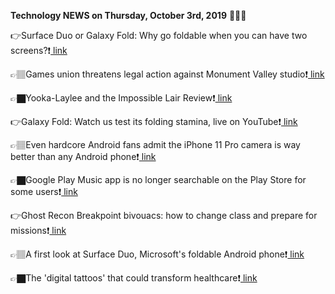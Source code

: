 <b>Technology NEWS on Thursday, October 3rd, 2019</b> 📡📡📡 

👉Surface Duo or Galaxy Fold: Why go foldable when you can have two screens?❗️<a href='https://www.google.com/url?rct=j&sa=t&url=https://www.cnet.com/news/surface-duo-versus-galaxy-fold-battle-of-the-double-screen-phones/&ct=ga&cd=CAIyGmVjZmViYzNiZjFkNzQyNDM6Y29tOmVuOlVT&usg=AFQjCNHKmCKMZOI4HhGeuOouKuqNa5b1fg'> link</a>

👉🏽Games union threatens legal action against Monument Valley studio❗️<a href='https://www.google.com/url?rct=j&sa=t&url=https://www.videogameschronicle.com/news/games-union-threatens-legal-action-against-monument-valley-studio/&ct=ga&cd=CAIyGmVjZmViYzNiZjFkNzQyNDM6Y29tOmVuOlVT&usg=AFQjCNH8tdEydSyp0KGZpNiPOoPKZCCD8g'> link</a>

👉🏿Yooka-Laylee and the Impossible Lair Review❗️<a href='https://www.google.com/url?rct=j&sa=t&url=https://www.ign.com/articles/2019/10/03/yooka-laylee-and-the-impossible-lair-review&ct=ga&cd=CAIyGmVjZmViYzNiZjFkNzQyNDM6Y29tOmVuOlVT&usg=AFQjCNHRcj9wqpG3UshvEObdjZVdrUTUjA'> link</a>

👉Galaxy Fold: Watch us test its folding stamina, live on YouTube❗️<a href='https://www.google.com/url?rct=j&sa=t&url=https://www.cnet.com/news/galaxy-fold-watch-us-test-its-folding-stamina-live-on-youtube/&ct=ga&cd=CAIyGmVjZmViYzNiZjFkNzQyNDM6Y29tOmVuOlVT&usg=AFQjCNEHclSV1BOW8ZgfFlHADY4v1lMLlQ'> link</a>

👉🏽Even hardcore Android fans admit the iPhone 11 Pro camera is way better than any Android phone❗️<a href='https://www.google.com/url?rct=j&sa=t&url=https://bgr.com/2019/10/03/iphone-11-pro-max-review-vs-galaxy-note-10-plus-camera-wow/&ct=ga&cd=CAIyGmVjZmViYzNiZjFkNzQyNDM6Y29tOmVuOlVT&usg=AFQjCNF7w_IMwTgsH_R9iKH_ClqEDQpGBw'> link</a>

👉🏿Google Play Music app is no longer searchable on the Play Store for some users❗️<a href='https://www.google.com/url?rct=j&sa=t&url=https://9to5google.com/2019/10/03/google-play-music-app-not-in-play-store-search/&ct=ga&cd=CAIyGmVjZmViYzNiZjFkNzQyNDM6Y29tOmVuOlVT&usg=AFQjCNEpBYDT6rU-8zGNZDc7EXwQFIBAFQ'> link</a>

👉Ghost Recon Breakpoint bivouacs: how to change class and prepare for missions❗️<a href='https://www.google.com/url?rct=j&sa=t&url=https://www.pcgamesn.com/ghost-recon-breakpoint/bivouacs-changing-class&ct=ga&cd=CAIyGmVjZmViYzNiZjFkNzQyNDM6Y29tOmVuOlVT&usg=AFQjCNEfWcT-ceSjfjzzl3wMiYFrgxjl_w'> link</a>

👉🏽A first look at Surface Duo, Microsoft's foldable Android phone❗️<a href='https://www.google.com/url?rct=j&sa=t&url=https://www.theverge.com/2019/10/3/20895268/microsoft-surface-duo-foldable-phone-dual-screen-android-hands-on-features-price-photos-video&ct=ga&cd=CAIyGmVjZmViYzNiZjFkNzQyNDM6Y29tOmVuOlVT&usg=AFQjCNFJssVGfRCSlMrVvT4U-PMNym4Cpw'> link</a>

👉🏿The 'digital tattoos' that could transform healthcare❗️<a href='https://www.google.com/url?rct=j&sa=t&url=https://www.telegraph.co.uk/technology/2019/10/03/digital-tattoos-could-transform-healthcare/&ct=ga&cd=CAIyGmVjZmViYzNiZjFkNzQyNDM6Y29tOmVuOlVT&usg=AFQjCNGbcDbrwMKATjeZtaFKXLQmRcOUZg'> link</a>

